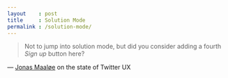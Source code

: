 ```yaml
---
layout    : post
title     : Solution Mode
permalink : /solution-mode/
---
```


> Not to jump into solution mode, but did you consider adding a fourth _Sign up_ button here?

&mdash; [Jonas Maaløe](https://twitter.com/jmaaloe/status/1531598102850940929) on the state of Twitter UX